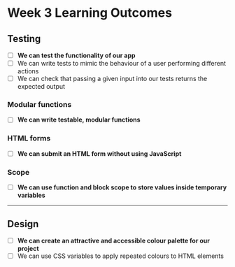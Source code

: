 # Week 3 Learning Outcomes

## Testing

- [ ] **We can test the functionality of our app**
- [ ] We can write tests to mimic the behaviour of a user performing different actions
- [ ] We can check that passing a given input into our tests returns the expected output

### Modular functions

- [ ] **We can write testable, modular functions**

### HTML forms

- [ ] **We can submit an HTML form without using JavaScript**

### Scope

- [ ] **We can use function and block scope to store values inside temporary variables**

---

## Design

- [ ] **We can create an attractive and accessible colour palette for our project**
- [ ] We can use CSS variables to apply repeated colours to HTML elements
